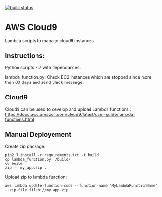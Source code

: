 <a href="https://drone.fpfis.eu/ec-europa/cloud9">
  <img src="https://drone.fpfis.eu/api/badges/ec-europa/cloud9/status.svg?branch=lambda/cloud9UnusedEC2" alt="build status">
</a>

# AWS Cloud9

Lambda scripts to manage cloud9 instances

## Instructions:


Python scripts 2.7 with dependances.

lambda_function.py: Check EC2 instances which are stopped since more than 60 days and send Slack message.


## Cloud9

Cloud9 can be used to develop and upload Lambda functions : https://docs.aws.amazon.com/cloud9/latest/user-guide/lambda-functions.html


## Manual Deployement 

Create zip package:

```
pip2.7 install -r requirements.txt -t build
cp lambda_function.py ./build/
cd build
zip -r my_app.zip .
```

Upload zip to lambda function:
```
aws lambda update-function-code --function-name "MyLambdaFunctionName" --zip-file fileb://my_app.zip
```
